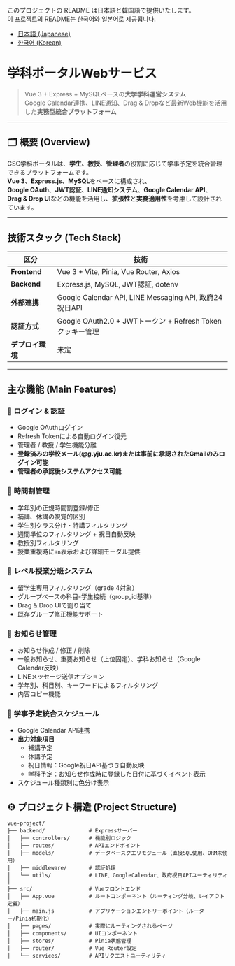 このプロジェクトの README は日本語と韓国語で提供いたします。
<br>
이 프로젝트의 README는 한국어와 일본어로 제공됩니다.

- [日本語 (Japanese)](README_jp.md)
- [한국어 (Korean)](README.md)



# 学科ポータルWebサービス

> Vue 3 + Express + MySQLベースの**大学学科運営システム**  
> Google Calendar連携、LINE通知、Drag & Dropなど最新Web機能を活用した**実務型統合プラットフォーム**

---

## 🗂️ 概要 (Overview)

GSC学科ポータルは、**学生、教授、管理者**の役割に応じて学事予定を統合管理できるプラットフォームです。  
**Vue 3**、**Express.js**、**MySQL**をベースに構成され、  
**Google OAuth**、**JWT認証**、**LINE通知システム**、**Google Calendar API**、  
**Drag & Drop UI**などの機能を活用し、**拡張性**と**実務適用性**を考慮して設計されています。

---

## 技術スタック (Tech Stack)

| 区分        | 技術                                                           |
|-------------|----------------------------------------------------------------|
| **Frontend** | Vue 3 + Vite, Pinia, Vue Router, Axios                        |
| **Backend**  | Express.js, MySQL, JWT認証, dotenv                             |
| **外部連携** | Google Calendar API, LINE Messaging API, 政府24祝日API        |
| **認証方式** | Google OAuth2.0 + JWTトークン + Refresh Tokenクッキー管理    |
| **デプロイ環境** | 未定                                                          |

---

## 主な機能 (Main Features)

### 🔐 ログイン & 認証
- Google OAuthログイン  
- Refresh Tokenによる自動ログイン復元  
- 管理者 / 教授 / 学生機能分離  
- **登録済みの学校メール(@g.yju.ac.kr)または事前に承認されたGmailのみログイン可能**  
- **管理者の承認後システムアクセス可能**

### 📅 時間割管理
- 学年別の正規時間割登録/修正  
- 補講、休講の視覚的区別  
- 学生別クラス分け・特講フィルタリング  
- 週間単位のフィルタリング + 祝日自動反映  
- 教授別フィルタリング  
- 授業重複時に`+n`表示および詳細モーダル提供  

### 🎯 レベル授業分班システム
- 留学生専用フィルタリング（grade 4対象）  
- グループベースの科目-学生接続（group_id基準）  
- Drag & Drop UIで割り当て  
- 既存グループ修正機能サポート

### 📢 お知らせ管理
- お知らせ作成 / 修正 / 削除  
- 一般お知らせ、重要お知らせ（上位固定）、学科お知らせ（Google Calendar反映）  
- LINEメッセージ送信オプション  
- 学年別、科目別、キーワードによるフィルタリング  
- 内容コピー機能

### 📆 学事予定統合スケジュール
- Google Calendar API連携  
- **出力対象項目**
  - 補講予定  
  - 休講予定  
  - 祝日情報：Google祝日API基づき自動反映  
  - 学科予定：お知らせ作成時に登録した日付に基づくイベント表示  
- スケジュール種類別に色分け表示  


## ⚙️ プロジェクト構造 (Project Structure)
```
vue-project/
├── backend/              # Expressサーバー
│   ├── controllers/      # 機能別ロジック
│   ├── routes/           # APIエンドポイント
│   ├── models/           # データベースクエリモジュール（直接SQL使用、ORM未使用）
│   ├── middleware/       # 認証処理
│   └── utils/            # LINE、GoogleCalendar、政府祝日APIユーティリティ
│ 
├── src/                  # Vueフロントエンド
│   ├── App.vue           # ルートコンポーネント（ルーティング分岐、レイアウト定義）
│   ├── main.js           # アプリケーションエントリーポイント（ルーター/Pinia初期化）
│   ├── pages/            # 実際にルーティングされるページ
│   ├── components/       # UIコンポーネント
│   ├── stores/           # Pinia状態管理
│   ├── router/           # Vue Router設定
│   └── services/         # APIリクエストユーティリティ

```
